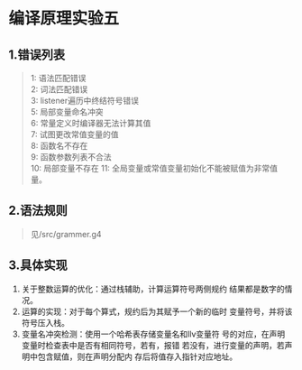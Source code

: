 # 编译原理实验五

## 1.错误列表
> 1: 语法匹配错误  
> 2: 词法匹配错误   
> 3: listener遍历中终结符号错误  
> 5: 局部变量命名冲突   
> 6: 常量定义时编译器无法计算其值  
> 7: 试图更改常值变量的值  
> 8: 函数名不存在  
> 9: 函数参数列表不合法  
> 10: 局部变量不存在
> 11: 全局变量或常值变量初始化不能被赋值为非常值量。


## 2.语法规则
> 见/src/grammer.g4
> 
> 
## 3.具体实现

1. 关于整数运算的优化：通过栈辅助，计算运算符号两侧规约
结果都是数字的情况。
2. 运算的实现：对于每个算式，规约后为其赋予一个新的临时
变量符号，并将该符号压入栈。
3. 变量名冲突检测：使用一个哈希表存储变量名和llv变量符
号的对应，在声明变量时检查表中是否有相同符号，若有，报错
若没有，进行变量的声明，若声明中包含赋值，则在声明分配内
存后将值存入指针对应地址。
